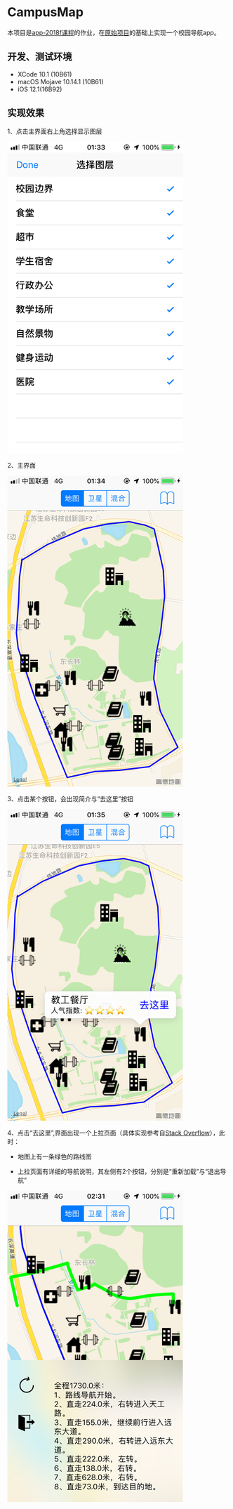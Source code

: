 # CampusMap
本项目是[app-2018f课程](https://github.com/njuics/app-2018f)的作业，在[原始项目](https://github.com/idupclub/CampusMap)的基础上实现一个校园导航app。

## 开发、测试环境
- XCode 10.1 (10B61)
- macOS Mojave 10.14.1 (10B61)
- iOS 12.1(16B92)

## 实现效果
1、点击主界面右上角选择显示图层

![选择显示图层](./img/1_1.png)

2、主界面

![主界面](./img/2_1.jpg)

3、点击某个按钮，会出现简介与“去这里”按钮

![点击](./img/3_1.png)

4、点击“去这里”,界面出现一个上拉页面（具体实现参考自[Stack Overflow](https://stackoverflow.com/questions/37967555/how-can-i-mimic-the-bottom-sheet-from-the-maps-app/38152508#38152508)），此时：

- 地图上有一条绿色的路线图

- 上拉页面有详细的导航说明，其左侧有2个按钮，分别是“重新加载”与“退出导航”

![点击](./img/4_2.png)







